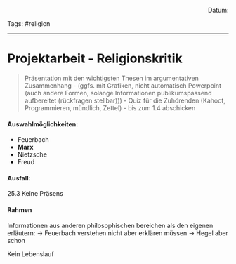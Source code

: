<p align="right">Datum:</p>

Tags: #religion 

---

# Projektarbeit - Religionskritik

> Präsentation mit den wichtigsten Thesen im argumentativen Zusammenhang
> \-
> (ggfs. mit Grafiken, nicht automatisch Powerpoint (auch andere Formen, solange Informationen publikumspassend aufbereitet (rückfragen stellbar)))
> \-
> Quiz für die Zuhörenden (Kahoot, Programmieren, mündlich, Zettel)
> \-
> bis zum 1.4 abschicken

#### Auswahlmöglichkeiten:

- Feuerbach
- **Marx**
- Nietzsche
- Freud

#### Ausfall:
25.3 Keine Präsens


#### Rahmen

Informationen aus anderen philosophischen bereichen als den eigenen erläutern:
→ Feuerbach verstehen nicht aber erklären müssen
→ Hegel aber schon


Kein Lebenslauf